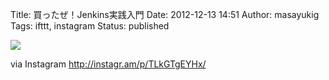 Title: 買ったぜ！Jenkins実践入門
Date: 2012-12-13 14:51
Author: masayukig
Tags: ifttt, instagram
Status: published

<div>

![](http://distilleryimage9.s3.amazonaws.com/73cb884e453411e2a0d822000a1f9a12_7.jpg)
<div>

via Instagram <http://instagr.am/p/TLkGTgEYHx/>

</div>

</div>
